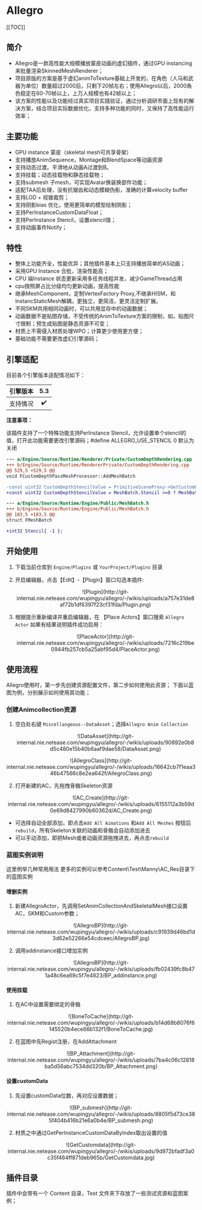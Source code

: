 # Allegro

[[_TOC_]]

## 简介

- Allegro是一款高性能大规模播放蒙皮动画的虚幻插件，通过GPU instancing来批量渲染SkinnedMeshRenderer；
- 项目原版的方案是基于虚幻animToTexture基础上开发的，在角色（人马和武器为单位）数量超过2000后，只剩下20帧左右；使用Allegro以后，2000角色稳定在60-70帧以上，上万人规模也有42帧以上；
- 该方案的性能以及功能经过真实项目实践验证，通过分析调研市面上现有的解决方案，结合项目实际数据优化，支持多种功能的同时，又保持了高性能运行效率；



## 主要功能

- GPU instance 蒙皮（skeletal mesh可共享骨架）
- 支持播放AnimSequence，Montage和BlendSpace等动画资源
- 支持动态过渡。平滑地从动画A过渡到B。
- 支持挂载；动态挂载物和静态挂载物；
- 支持submesh 子mesh，可实现Avatar换装换部件功能；
- 适配TAA后处理，没有抗锯齿和动态模糊伪影，准确的计算velocity buffer
- 支持LOD + 视锥裁剪；
- 支持阴影bias 优化，使用更简单的模型绘制阴影；
- 支持PerInstanceCustomDataFloat；
- 支持PerInstance Stencil，设置stencil值；
- 支持动画事件Notify；






## 特性

- 整体上功能齐全，性能优异；其他插件基本上只支持播放简单的AS动画；
- 采用GPU Instance 合批，渲染性能高；
- CPU 端Instance 状态更新采用多任务线程并发，减少GameThread占用
- cpu按照屏占比分级均匀更新动画，提高性能
- 继承MeshComponent，定制VertexFactory Proxy,不继承HISM，和InstancStaticMesh解耦，更独立，更简洁，更灵活定制扩展。
- 不同SKM共用相同动画时，可以共用显存中的动画数据；
- 动画数据不是贴图存储，不受传统的AnimToTexture方案的限制，如，贴图尺寸限制；预生成贴图是静态资源不可变；
- 材质上不需侵入材质处理WPO；计算更少使用更方便；
- 基础功能不需要更改虚幻引擎源码；










## 引擎适配

目前各个引擎版本适配情况如下：

| 引擎版本 | 5.3  |
| :------: | :--: |
| 支持情况  |  ✔️  |

**注意事项：**

该插件支持了一个特殊功能支持PerInstance Stencil，允许设置单个stencil的值，打开此功能需要更改引擎源码；#define ALLEGRO_USE_STENCIL 0 默认为关闭

```diff
--- a/Engine/Source/Runtime/Renderer/Private/CustomDepthRendering.cpp
+++ b/Engine/Source/Runtime/RendererPrivate/CustomDepthRendering.cpp
@@ 529,5 +529,5 @@ 
void FCustomDepthPassMeshProcessor::AddMeshBatch

-const uint32 CustomDepthStencilValue = PrimitiveSceneProxy->GetCustomDepthStencilValue();
+const uint32 CustomDepthStencilValue = MeshBatch.Stencil >=0 ? MeshBatch.Stencil : PrimitiveSceneProxy->GetCustomDepthStencilValue();
  ```

  ```diff
  --- a/Engine/Source/Runtime/Engine/Public/MeshBatch.h
  +++ b/Engine/Source/Runtime/Engine/Public/MeshBatch.h
  @@ 183,5 +183,5 @@ 
  struct FMeshBatch
  
  +int32 Stencil{ -1 };
```











## 开始使用
1. 下载当前仓库到 `Engine/Plugins` 或 `YourProject/Plugins` 目录

2. 开启编辑器，点击【Edit】-【Plugin】窗口勾选本插件:

   <div align=center>
       ![Plugin](http://git-internal.nie.netease.com/wupingyu/allegro/-/wikis/uploads/a757e31de8af72b1df6397f23cf31fda/Plugin.png)
   </div>

3. 根据提示重新编译并重启编辑器，在 【Place Actors】窗口搜索 `Allegro Actor` 如果有结果说明插件成功启用：

   <div align=center>
       ![PlaceActor](http://git-internal.nie.netease.com/wupingyu/allegro/-/wikis/uploads/7216c219be0944fb257cb5a25abf95d4/PlaceActor.png)
   </div>







## 使用流程

Allegro使用时，第一步先创建资源配置文件，第二步如何使用此资源； 下面以蓝图为例，分别展示如何使用其功能；




### 创建Animcollection资源

1. 空白处右键 `Miscellangeous--DataAsset`；选择`Allegro Anim Collection`

   <div align=center>
       ![DataAsset](http://git-internal.nie.netease.com/wupingyu/allegro/-/wikis/uploads/90892e0b8d5c480e15b40b6aaf9dae58/DataAsset.png)
   </div>

 <div align=center>
       ![AllegroClass](http://git-internal.nie.netease.com/wupingyu/allegro/-/wikis/uploads/16642cb7f1eaa346b47566c8e2ea642f/AllegroClass.png)
   </div>


2. 打开新建的AC，先拖拽骨骼Skeleton资源

<div align=center>
       ![AC_Create](http://git-internal.nie.netease.com/wupingyu/allegro/-/wikis/uploads/6155112a3b59d0e69d8427990b60362d/AC_Create.png)
   </div>

  

- 可选择自动全部添加，即点击`Add All Aimations` 和`Add All Meshes` 按钮后`rebuild`，所有Skeleton关联的动画和骨骼会自动添加进去
- 可以手动添加，即把Mesh或者动画资源拖拽进去，再点击`rebuild`



### 蓝图实例说明

这里例举几种常用用法 更多的实例可以参考Content\Test\Manny\AC_Res目录下的蓝图实例

#### 增删实例
1. 新建AllegroActor，先调用SetAnimCollectionAndSkeletalMesh接口设置AC，SKM和Custom参数；

<div align=center>
       ![AllegroBP](http://git-internal.nie.netease.com/wupingyu/allegro/-/wikis/uploads/c91939d46bd1d3d62e52266e54cdceec/AllegroBP.jpg)
   </div>

2. 调用addinstance接口增加实例

<div align=center>
       ![AllegroBP](http://git-internal.nie.netease.com/wupingyu/allegro/-/wikis/uploads/fb02439fc8b471a48c6ea69c5f7e4823/BP_addinstance.png)
   </div>



#### 使用挂载 

1. 在AC中设置需要绑定的骨骼

<div align=center>
       ![BoneToCache](http://git-internal.nie.netease.com/wupingyu/allegro/-/wikis/uploads/b14d68b8076f6145520b4ece66b132f1/BoneToCache.jpg)
   </div>

2. 在蓝图中先Regist注册，在AddAttachment



<div align=center>
       ![BP_Attachment](http://git-internal.nie.netease.com/wupingyu/allegro/-/wikis/uploads/7ba4c06c12818ba5d56abc7534dd320b/BP_Attachment.png)
   </div>





#### 设置customData 
1. 先设置customData位数，再对应设置数据；

<div align=center>
       ![BP_submesh](http://git-internal.nie.netease.com/wupingyu/allegro/-/wikis/uploads/8805f5d73ce385f404b416b21e6a0b4e/BP_submesh.png)
   </div>

2. 材质之中通过GetPerInstanceCustomDataByIndex取出设置的值

<div align=center>
       ![GetCustomdata](http://git-internal.nie.netease.com/wupingyu/allegro/-/wikis/uploads/9d972bfadf3a0c35f464ff871deb965b/GetCustomdata.jpg)
   </div>



## 插件目录
插件中会带有一个 Content 目录，Test 文件夹下存放了一些测试资源和蓝图案例；
